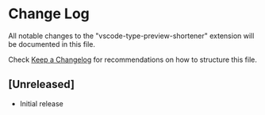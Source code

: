 # Change Log

All notable changes to the "vscode-type-preview-shortener" extension will be documented in this file.

Check [Keep a Changelog](http://keepachangelog.com/) for recommendations on how to structure this file.

## [Unreleased]

- Initial release